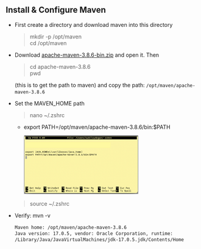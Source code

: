 ## **Install & Configure Maven**

- First create a directory and download maven into this directory

    > mkdir -p /opt/maven<br>
    > cd /opt/maven

- Download [apache-maven-3.8.6-bin.zip](https://maven.apache.org/download.cgi) and open it. Then

    > cd apache-maven-3.8.6 <br>
    > pwd

    (this is to get the path to maven) and copy the path: `/opt/maven/apache-maven-3.8.6`

- Set the MAVEN_HOME path

    > nano ~/.zshrc

    -  export PATH=/opt/maven/apache-maven-3.8.6/bin:$PATH

        <img src="img/nano.png" width=300></img>

    > source ~/.zshrc

- Verify: mvn -v

    ```
    Maven home: /opt/maven/apache-maven-3.8.6
    Java version: 17.0.5, vendor: Oracle Corporation, runtime: /Library/Java/JavaVirtualMachines/jdk-17.0.5.jdk/Contents/Home
    ```
<br><br>
